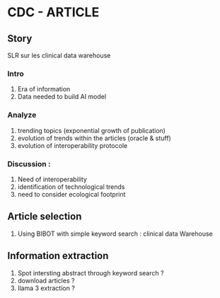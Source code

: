 # CDC - ARTICLE

## Story
SLR sur les clinical data warehouse

### Intro
  1. Era of information
  2. Data needed to build AI model

### Analyze
  1. trending topics (exponential growth of publication)
  2. evolution of trends within the articles (oracle & stuff)
  3. evolution of interoperability protocole

### Discussion : 
  1. Need of interoperability
  2. identification of technological trends
  3. need to consider ecological footprint  

## Article selection
  1. Using BIBOT with simple keyword search : clinical data Warehouse

## Information extraction

  1. Spot intersting abstract through keyword search ?
  2. download articles ?
  2. llama 3 extraction ? 
